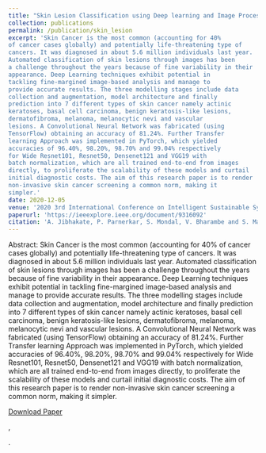 ```yaml
---
title: "Skin Lesion Classification using Deep learning and Image Processing"
collection: publications
permalink: /publication/skin_lesion
excerpt: 'Skin Cancer is the most common (accounting for 40%
of cancer cases globally) and potentially life-threatening type of
cancers. It was diagnosed in about 5.6 million individuals last year.
Automated classification of skin lesions through images has been
a challenge throughout the years because of fine variability in their
appearance. Deep Learning techniques exhibit potential in
tackling fine-margined image-based analysis and manage to
provide accurate results. The three modelling stages include data
collection and augmentation, model architecture and finally
prediction into 7 different types of skin cancer namely actinic
keratoses, basal cell carcinoma, benign keratosis-like lesions,
dermatofibroma, melanoma, melanocytic nevi and vascular
lesions. A Convolutional Neural Network was fabricated (using
TensorFlow) obtaining an accuracy of 81.24%. Further Transfer
learning Approach was implemented in PyTorch, which yielded
accuracies of 96.40%, 98.20%, 98.70% and 99.04% respectively
for Wide Resnet101, Resnet50, Densenet121 and VGG19 with
batch normalization, which are all trained end-to-end from images
directly, to proliferate the scalability of these models and curtail
initial diagnostic costs. The aim of this research paper is to render
non-invasive skin cancer screening a common norm, making it
simpler.'
date: 2020-12-05
venue: '2020 3rd International Conference on Intelligent Sustainable Systems (ICISS)'
paperurl: 'https://ieeexplore.ieee.org/document/9316092'
citation: 'A. Jibhakate, P. Parnerkar, S. Mondal, V. Bharambe and S. Mantri, "Skin Lesion Classification using Deep Learning and Image Processing," 2020 3rd International Conference on Intelligent Sustainable Systems (ICISS), Thoothukudi, India, 2020, pp. 333-340, doi: 10.1109/ICISS49785.2020.9316092.'
---
```


Abstract: Skin Cancer is the most common (accounting for 40%
of cancer cases globally) and potentially life-threatening type of
cancers. It was diagnosed in about 5.6 million individuals last year.
Automated classification of skin lesions through images has been
a challenge throughout the years because of fine variability in their
appearance. Deep Learning techniques exhibit potential in
tackling fine-margined image-based analysis and manage to
provide accurate results. The three modelling stages include data
collection and augmentation, model architecture and finally
prediction into 7 different types of skin cancer namely actinic
keratoses, basal cell carcinoma, benign keratosis-like lesions,
dermatofibroma, melanoma, melanocytic nevi and vascular
lesions. A Convolutional Neural Network was fabricated (using
TensorFlow) obtaining an accuracy of 81.24%. Further Transfer
learning Approach was implemented in PyTorch, which yielded
accuracies of 96.40%, 98.20%, 98.70% and 99.04% respectively
for Wide Resnet101, Resnet50, Densenet121 and VGG19 with
batch normalization, which are all trained end-to-end from images
directly, to proliferate the scalability of these models and curtail
initial diagnostic costs. The aim of this research paper is to render
non-invasive skin cancer screening a common norm, making it
simpler.

[Download Paper](../files/Skin_Lesion_Classification_using_Deep_Learning_and_Image_Processing.pdf)

,

.
